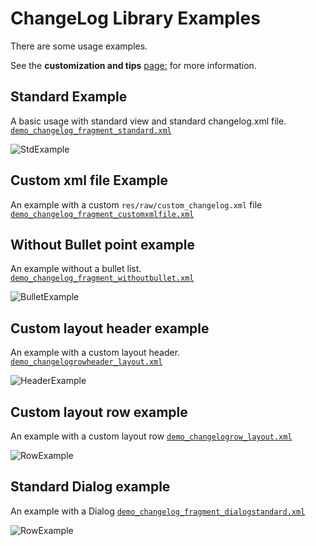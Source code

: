 # ChangeLog Library Examples

There are some usage examples.

See the **customization and tips** [page:](https://github.com/gabrielemariotti/changeloglib/tree/master/CUSTOMIZATION.md) for more information.

## Standard Example

A basic usage with standard view and standard changelog.xml file.
[`demo_changelog_fragment_standard.xml`](https://github.com/gabrielemariotti/changeloglib/tree/master/ChangeLogDemo/src/main/res/layout/demo_changelog_fragment_standard.xml)

![StdExample](https://github.com/gabrielemariotti/changeloglib/raw/master/ChangeLogDemo/images/ex0.png)


## Custom xml file Example

An example with a custom `res/raw/custom_changelog.xml` file
[`demo_changelog_fragment_customxmlfile.xml`](https://github.com/gabrielemariotti/changeloglib/tree/master/ChangeLogDemo/src/main/res/layout/demo_changelog_fragment_customxmlfile.xml)



## Without Bullet point example

An example without a bullet list.
[`demo_changelog_fragment_withoutbullet.xml`](https://github.com/gabrielemariotti/changeloglib/tree/master/ChangeLogDemo/src/main/res/layout/demo_changelog_fragment_withoutbullet.xml)

![BulletExample](https://github.com/gabrielemariotti/changeloglib/raw/master/ChangeLogDemo/images/ex2.png)


## Custom layout header example

An example with a custom layout header.
[`demo_changelogrowheader_layout.xml`](https://github.com/gabrielemariotti/changeloglib/tree/master/ChangeLogDemo/src/main/res/layout/demo_changelogrowheader_layout.xml)

![HeaderExample](https://github.com/gabrielemariotti/changeloglib/raw/master/ChangeLogDemo/images/ex3.png)


## Custom layout row example

An example with a custom layout row
[`demo_changelogrow_layout.xml`](https://github.com/gabrielemariotti/changeloglib/tree/master/ChangeLogDemo/src/main/res/layout/demo_changelogrow_layout.xml)

![RowExample](https://github.com/gabrielemariotti/changeloglib/raw/master/ChangeLogDemo/images/ex4.png)


## Standard Dialog example

An example with a Dialog
[`demo_changelog_fragment_dialogstandard.xml`](https://github.com/gabrielemariotti/changeloglib/tree/master/ChangeLogDemo/src/main/res/layout/demo_changelog_fragment_dialogstandard.xml)

![RowExample](https://github.com/gabrielemariotti/changeloglib/raw/master/ChangeLogDemo/images/ex5.png)

